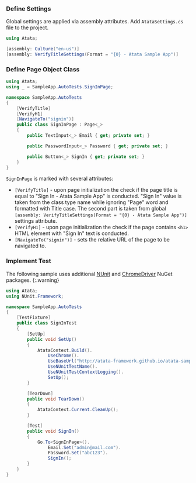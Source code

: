 ### Define Settings

Global settings are applied via assembly attributes. Add `AtataSettings.cs` file to the project.

```cs
using Atata;

[assembly: Culture("en-us")]
[assembly: VerifyTitleSettings(Format = "{0} - Atata Sample App")]
```

### Define Page Object Class

```cs
using Atata;
using _ = SampleApp.AutoTests.SignInPage;

namespace SampleApp.AutoTests
{
    [VerifyTitle]
    [VerifyH1]
    [NavigateTo("signin")]
    public class SignInPage : Page<_>
    {
        public TextInput<_> Email { get; private set; }

        public PasswordInput<_> Password { get; private set; }

        public Button<_> SignIn { get; private set; }
    }
}
```

`SignInPage` is marked with several attributes:

* `[VerifyTitle]` - upon page initialization the check if the page title is equal to "Sign In - Atata Sample App" is conducted. "Sign In" value is taken from the class type name while ignoring "Page" word and formatted with Title case. The second part is taken from global `[assembly: VerifyTitleSettings(Format = "{0} - Atata Sample App")]` settings attribute.
* `[VerifyH1]` - upon page initialization the check if the page contains `<h1>` HTML element with "Sign In" text is conducted.
* `[NavigateTo("signin")]` - sets the relative URL of the page to be navigated to.

### Implement Test

The following sample uses additional [NUnit](https://www.nuget.org/packages/NUnit) and [ChromeDriver](https://www.nuget.org/packages/Selenium.WebDriver.ChromeDriver) NuGet packages.
{:.warning}

```cs
using Atata;
using NUnit.Framework;

namespace SampleApp.AutoTests
{
    [TestFixture]
    public class SignInTest
    {
        [SetUp]
        public void SetUp()
        {
            AtataContext.Build().
                UseChrome().
                UseBaseUrl("http://atata-framework.github.io/atata-sample-app/#!/").
                UseNUnitTestName().
                UseNUnitTestContextLogging().
                SetUp();
        }

        [TearDown]
        public void TearDown()
        {
            AtataContext.Current.CleanUp();
        }

        [Test]
        public void SignIn()
        {
            Go.To<SignInPage>().
                Email.Set("admin@mail.com").
                Password.Set("abc123").
                SignIn();
        }
    }
}
```